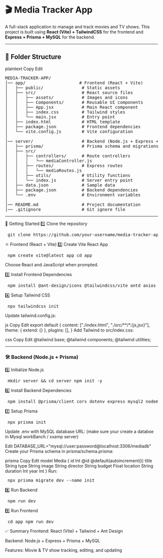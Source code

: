 <h1>🎬 Media Tracker App</h1>

A full-stack application to manage and track movies and TV shows.
This project is built using <b>React (Vite) + TailwindCSS</b> for the frontend and<b> Express + Prisma + MySQL</b> for the backend.

<hr>
<h2>📂 Folder Structure</h2>
plaintext
Copy
Edit
<pre>
MEDIA-TRACKER-APP/
│── app/                     # Frontend (React + Vite)
│   ├── public/               # Static assets
│   ├── src/                  # React source files
│   │   ├── assets/           # Images and icons
│   │   ├── Components/       # Reusable UI components
│   │   ├── App.jsx           # Main React component
│   │   ├── index.css         # Tailwind styles
│   │   └── main.jsx          # Entry point
│   ├── index.html            # HTML template
│   ├── package.json          # Frontend dependencies
│   └── vite.config.js        # Vite configuration
│
│── server/                   # Backend (Node.js + Express + Prisma)
│   ├── prisma/               # Prisma schema and migrations
│   ├── src/
│   │   ├── controllers/      # Route controllers
│   │   │   └── mediaController.js
│   │   ├── routes/           # Express routes
│   │   │   └── mediaRoutes.js
│   │   ├── utils/            # Utility functions
│   │   └── index.js          # Server entry point
│   ├── data.json             # Sample data
│   ├── package.json          # Backend dependencies
│   └── .env                  # Environment variables
│
│── README.md                 # Project documentation
│── .gitignore                # Git ignore file
</pre>

<hr>

🚀 Getting Started
1️⃣ Clone the repository
<pre> git clone https://github.com/your-username/media-tracker-app.git cd media-tracker-app </pre>
⚛️ Frontend (React + Vite)
2️⃣ Create Vite React App
<pre> npm create vite@latest app cd app </pre>
Choose React and JavaScript when prompted.

3️⃣ Install Frontend Dependencies
<pre> npm install @ant-design/icons @tailwindcss/vite antd axios react react-dom react-hot-toast react-router-dom tailwindcss </pre>
4️⃣ Setup Tailwind CSS
<pre> npx tailwindcss init </pre>
Update tailwind.config.js:

js
Copy
Edit
export default {
  content: ["./index.html", "./src/**/*.{js,jsx}"],
  theme: { extend: {} },
  plugins: [],
}
Add Tailwind to src/index.css:

css
Copy
Edit
@tailwind base;
@tailwind components;
@tailwind utilities;
<hr>
<h3>🛠️ Backend (Node.js + Prisma)</h3>
5️⃣ Initialize Node.js
<pre> mkdir server && cd server npm init -y </pre>
6️⃣ Install Backend Dependencies
<pre> npm install @prisma/client cors dotenv express mysql2 nodemon npm install prisma --save-dev </pre>
7️⃣ Setup Prisma
<pre> npx prisma init </pre>

Update .env with MySQL database URL:
(make sure your create a databse in Mysql workBanch / xxamp server)

Edit
DATABASE_URL="mysql://user:password@localhost:3306/mediadb"
Create your Prisma schema in prisma/schema.prisma:

prisma
Copy
Edit
model Media {
  id       Int     @id @default(autoincrement())
  title    String
  type     String
  image    String
  director String
  budget   Float
  location String
  duration Int
  year     Int
}
Run:

<pre> npx prisma migrate dev --name init </pre>
8️⃣ Run Backend
<pre> npm run dev </pre>
9️⃣ Run Frontend
<pre> cd app npm run dev </pre>

✅ Summary
Frontend: React (Vite) + Tailwind + Ant Design

Backend: Node.js + Express + Prisma + MySQL

Features: Movie & TV show tracking, editing, and updating
